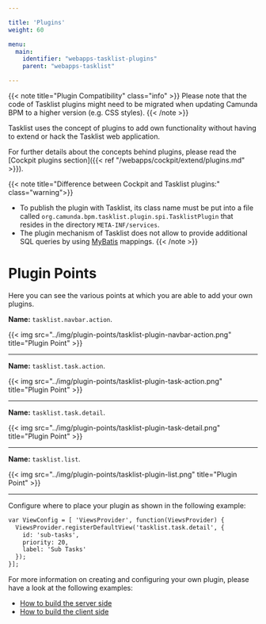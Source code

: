 ```yaml
---

title: 'Plugins'
weight: 60

menu:
  main:
    identifier: "webapps-tasklist-plugins"
    parent: "webapps-tasklist"

---
```


{{< note title="Plugin Compatibility" class="info" >}}
  Please note that the code of Tasklist plugins might need to be migrated when updating Camunda BPM to a higher version (e.g. CSS styles).
{{< /note >}}

Tasklist uses the concept of plugins to add own functionality without having to extend or hack the Tasklist web application.

For further details about the concepts behind plugins, please read the [Cockpit plugins section]({{< ref "/webapps/cockpit/extend/plugins.md" >}}).

{{< note title="Difference between Cockpit and Tasklist plugins:" class="warning">}}
  * To publish the plugin with Tasklist, its class name must be put into a file called ```org.camunda.bpm.tasklist.plugin.spi.TasklistPlugin``` that resides in the directory ```META-INF/services```.
  * The plugin mechanism of Tasklist does not allow to provide additional SQL queries by using [MyBatis](http://www.mybatis.org/) mappings.
{{< /note >}}


# Plugin Points

Here you can see the various points at which you are able to add your own plugins.


**Name:** `tasklist.navbar.action`.

{{< img src="../img/plugin-points/tasklist-plugin-navbar-action.png" title="Plugin Point" >}}

---

**Name:** `tasklist.task.action`.

{{< img src="../img/plugin-points/tasklist-plugin-task-action.png" title="Plugin Point" >}}

---

**Name:** `tasklist.task.detail`.

{{< img src="../img/plugin-points/tasklist-plugin-task-detail.png" title="Plugin Point" >}}

---

**Name:** `tasklist.list`.

{{< img src="../img/plugin-points/tasklist-plugin-list.png" title="Plugin Point" >}}

---

Configure where to place your plugin as shown in the following example:

```html
var ViewConfig = [ 'ViewsProvider', function(ViewsProvider) {
  ViewsProvider.registerDefaultView('tasklist.task.detail', {
    id: 'sub-tasks',
    priority: 20,
    label: 'Sub Tasks'
  });
}];
```

For more information on creating and configuring your own plugin, please have a look at the following examples:

* [How to build the server side](https://github.com/camunda/camunda-bpm-webapp/tree/master/src/main/java/org/camunda/bpm/tasklist/impl/plugin)
* [How to build the client side](https://github.com/camunda/camunda-bpm-webapp/tree/master/ui/tasklist/plugins/standaloneTask/app)
